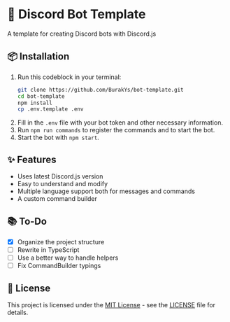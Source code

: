 # 🤖 Discord Bot Template

A template for creating Discord bots with Discord.js

## 📦 Installation

1. Run this codeblock in your terminal:
    ```bash
    git clone https://github.com/BurakYs/bot-template.git
    cd bot-template
    npm install
    cp .env.template .env
    ```
2. Fill in the `.env` file with your bot token and other necessary information.
3. Run `npm run commands` to register the commands and to start the bot.
4. Start the bot with `npm start`.

## ✨ Features

- Uses latest Discord.js version
- Easy to understand and modify
- Multiple language support both for messages and commands
- A custom command builder

## 📚 To-Do

- [x] Organize the project structure
- [ ] Rewrite in TypeScript
- [ ] Use a better way to handle helpers
- [ ] Fix CommandBuilder typings

## 📝 License

This project is licensed under the [MIT License](./LICENSE) - see the [LICENSE](./LICENSE) file for details.